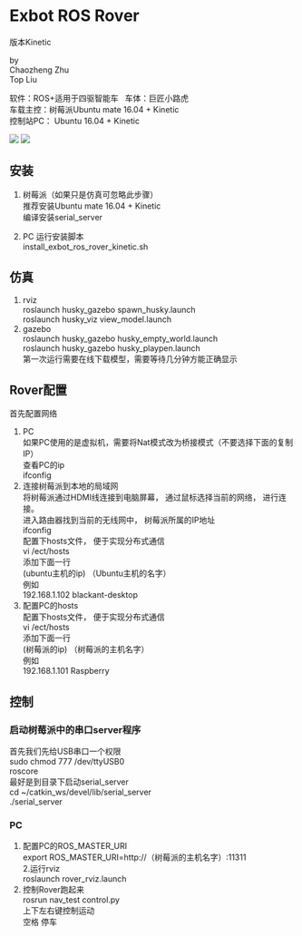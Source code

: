 # Exbot ROS Rover  
版本Kinetic

by  
Chaozheng Zhu  
Top Liu  

软件：ROS+适用于四驱智能车  
车体：巨匠小路虎  
车载主控：树莓派Ubuntu mate 16.04 + Kinetic  
控制站PC： Ubuntu 16.04 + Kinetic  

![](http://library.isr.ist.utl.pt/docs/roswiki/attachments/Robots(2f)Husky/husky-a200-unmanned-ground-vehicle-render.jpg)
![](http://robohub.org/wp-content/uploads/2014/03/Screenshot-from-2014-03-14-07_34_30-1024x532.png)

## 安装
1. 树莓派（如果只是仿真可忽略此步骤）  
推荐安装Ubuntu mate 16.04 + Kinetic  
编译安装serial_server 

2. PC
运行安装脚本  
install_exbot_ros_rover_kinetic.sh  

## 仿真
1. rviz  
roslaunch husky_gazebo spawn_husky.launch  
roslaunch husky_viz view_model.launch  
2. gazebo  
roslaunch husky_gazebo husky_empty_world.launch  
roslaunch husky_gazebo husky_playpen.launch  
第一次运行需要在线下载模型，需要等待几分钟方能正确显示  

## Rover配置 
首先配置网络  
1. PC  
如果PC使用的是虚拟机，需要将Nat模式改为桥接模式（不要选择下面的复制IP）  
查看PC的ip  
ifconfig     
2. 连接树莓派到本地的局域网  
将树莓派通过HDMI线连接到电脑屏幕， 通过鼠标选择当前的网络， 进行连接。  
进入路由器找到当前的无线网中， 树莓派所属的IP地址  
ifconfig   
配置下hosts文件， 便于实现分布式通信  
vi /ect/hosts  
添加下面一行  
(ubuntu主机的ip) （Ubuntu主机的名字）   
例如  
192.168.1.102 blackant-desktop  
3. 配置PC的hosts  
配置下hosts文件， 便于实现分布式通信  
vi /ect/hosts  
添加下面一行  
(树莓派的ip) （树莓派的主机名字）  
例如  
192.168.1.101 Raspberry  

## 控制
### 启动树莓派中的串口server程序
首先我们先给USB串口一个权限  
sudo chmod 777 /dev/ttyUSB0  
roscore  
最好是到目录下启动serial_server  
cd ~/catkin_ws/devel/lib/serial_server  
./serial_server  

### PC
1. 配置PC的ROS_MASTER_URI  
export ROS_MASTER_URI=http://（树莓派的主机名字）:11311  
2.运行rviz  
roslaunch rover_rviz.launch  
3. 控制Rover跑起来  
rosrun nav_test control.py  
上下左右键控制运动  
空格 停车  

